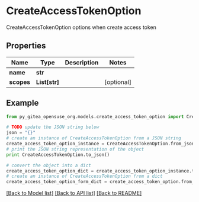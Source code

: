# CreateAccessTokenOption

CreateAccessTokenOption options when create access token

## Properties

Name | Type | Description | Notes
------------ | ------------- | ------------- | -------------
**name** | **str** |  | 
**scopes** | **List[str]** |  | [optional] 

## Example

```python
from py_gitea_opensuse_org.models.create_access_token_option import CreateAccessTokenOption

# TODO update the JSON string below
json = "{}"
# create an instance of CreateAccessTokenOption from a JSON string
create_access_token_option_instance = CreateAccessTokenOption.from_json(json)
# print the JSON string representation of the object
print CreateAccessTokenOption.to_json()

# convert the object into a dict
create_access_token_option_dict = create_access_token_option_instance.to_dict()
# create an instance of CreateAccessTokenOption from a dict
create_access_token_option_form_dict = create_access_token_option.from_dict(create_access_token_option_dict)
```
[[Back to Model list]](../README.md#documentation-for-models) [[Back to API list]](../README.md#documentation-for-api-endpoints) [[Back to README]](../README.md)


